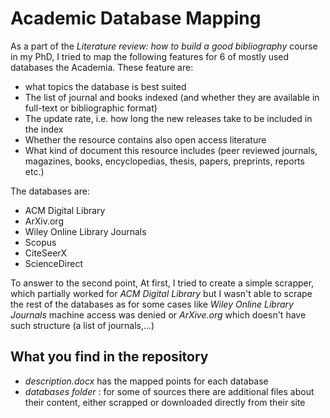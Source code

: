 # Academic Database Mapping

As a part of the _Literature review: how to build a good bibliography_ course in my PhD, I tried to map the following features for 6 of mostly used databases the Academia.
These feature are:
- what topics the database is best suited
- The list of journal and books indexed (and whether they are available in full-text or bibliographic format)
- The update rate, i.e. how long the new releases take to be included in the index
- Whether the resource contains also open access literature
- What kind of document this resource includes (peer reviewed journals, magazines, books, encyclopedias, thesis, papers, preprints, reports etc.)

The databases are:
- ACM Digital Library
- ArXiv.org
- Wiley Online Library Journals
- Scopus 
- CiteSeerX
- ScienceDirect

To answer to the second point, At first, I tried to create a simple scrapper, which partially worked for _ACM Digital Library_ but I wasn't able to scrape the rest of the databases as for some cases like _Wiley Online Library Journals_ machine access was denied or _ArXive.org_ which doesn't have such structure (a list of journals,...)

## What you find in the repository

- _description.docx_ has the mapped points for each database
- _databases folder_ : for some of sources there are additional files about their content, either scrapped or downloaded directly from their site
  
